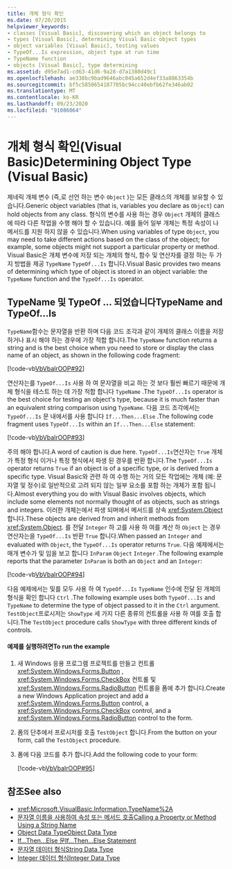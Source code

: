 ```yaml
---
title: 개체 형식 확인
ms.date: 07/20/2015
helpviewer_keywords:
- classes [Visual Basic], discovering which an object belongs to
- types [Visual Basic], determining Visual Basic object types
- object variables [Visual Basic], testing values
- TypeOf...Is expression, object type at run time
- TypeName function
- objects [Visual Basic], type determining
ms.assetid: d95e7ad1-cd63-41d6-9a28-d7a1380d49c1
ms.openlocfilehash: ae338bc9bad9646abc045a652d4ef33a8863354b
ms.sourcegitcommit: bf5c5850654187705bc94cc40ebfb62fe346ab02
ms.translationtype: MT
ms.contentlocale: ko-KR
ms.lasthandoff: 09/23/2020
ms.locfileid: "91086064"
---
```

# <a name="determining-object-type-visual-basic"></a><span data-ttu-id="f6112-102">개체 형식 확인(Visual Basic)</span><span class="sxs-lookup"><span data-stu-id="f6112-102">Determining Object Type (Visual Basic)</span></span>

<span data-ttu-id="f6112-103">제네릭 개체 변수 (즉,로 선언 하는 변수 `Object` )는 모든 클래스의 개체를 보유할 수 있습니다.</span><span class="sxs-lookup"><span data-stu-id="f6112-103">Generic object variables (that is, variables you declare as `Object`) can hold objects from any class.</span></span> <span data-ttu-id="f6112-104">형식의 변수를 사용 하는 경우 `Object` 개체의 클래스에 따라 다른 작업을 수행 해야 할 수 있습니다. 예를 들어 일부 개체는 특정 속성이 나 메서드를 지원 하지 않을 수 있습니다.</span><span class="sxs-lookup"><span data-stu-id="f6112-104">When using variables of type `Object`, you may need to take different actions based on the class of the object; for example, some objects might not support a particular property or method.</span></span> <span data-ttu-id="f6112-105">Visual Basic은 개체 변수에 저장 되는 개체의 형식, 함수 및 연산자를 결정 하는 두 가지 방법을 제공 `TypeName` `TypeOf...Is` 합니다.</span><span class="sxs-lookup"><span data-stu-id="f6112-105">Visual Basic provides two means of determining which type of object is stored in an object variable: the `TypeName` function and the `TypeOf...Is` operator.</span></span>  
  
## <a name="typename-and-typeofis"></a><span data-ttu-id="f6112-106">TypeName 및 TypeOf ... 되었습니다</span><span class="sxs-lookup"><span data-stu-id="f6112-106">TypeName and TypeOf…Is</span></span>  

 <span data-ttu-id="f6112-107">`TypeName`함수는 문자열을 반환 하며 다음 코드 조각과 같이 개체의 클래스 이름을 저장 하거나 표시 해야 하는 경우에 가장 적합 합니다.</span><span class="sxs-lookup"><span data-stu-id="f6112-107">The `TypeName` function returns a string and is the best choice when you need to store or display the class name of an object, as shown in the following code fragment:</span></span>  
  
 [!code-vb[VbVbalrOOP#92](~/samples/snippets/visualbasic/VS_Snippets_VBCSharp/VbVbalrOOP/VB/OOP.vb#92)]  
  
 <span data-ttu-id="f6112-108">연산자는를 `TypeOf...Is` 사용 하 여 문자열을 비교 하는 것 보다 훨씬 빠르기 때문에 개체 형식을 테스트 하는 데 가장 적합 합니다 `TypeName` .</span><span class="sxs-lookup"><span data-stu-id="f6112-108">The `TypeOf...Is` operator is the best choice for testing an object's type, because it is much faster than an equivalent string comparison using `TypeName`.</span></span> <span data-ttu-id="f6112-109">다음 코드 조각에서는 `TypeOf...Is` 문 내에서를 사용 합니다 `If...Then...Else` .</span><span class="sxs-lookup"><span data-stu-id="f6112-109">The following code fragment uses `TypeOf...Is` within an `If...Then...Else` statement:</span></span>  
  
 [!code-vb[VbVbalrOOP#93](~/samples/snippets/visualbasic/VS_Snippets_VBCSharp/VbVbalrOOP/VB/OOP.vb#93)]  
  
 <span data-ttu-id="f6112-110">주의 해야 합니다.</span><span class="sxs-lookup"><span data-stu-id="f6112-110">A word of caution is due here.</span></span> <span data-ttu-id="f6112-111">`TypeOf...Is`연산자는 `True` 개체가 특정 형식 이거나 특정 형식에서 파생 된 경우를 반환 합니다.</span><span class="sxs-lookup"><span data-stu-id="f6112-111">The `TypeOf...Is` operator returns `True` if an object is of a specific type, or is derived from a specific type.</span></span> <span data-ttu-id="f6112-112">Visual Basic와 관련 하 여 수행 하는 거의 모든 작업에는 개체 (예: 문자열 및 정수)로 일반적으로 고려 되지 않는 일부 요소를 포함 하는 개체가 포함 됩니다.</span><span class="sxs-lookup"><span data-stu-id="f6112-112">Almost everything you do with Visual Basic involves objects, which include some elements not normally thought of as objects, such as strings and integers.</span></span> <span data-ttu-id="f6112-113">이러한 개체는에서 파생 되며에서 메서드를 상속 <xref:System.Object> 합니다.</span><span class="sxs-lookup"><span data-stu-id="f6112-113">These objects are derived from and inherit methods from <xref:System.Object>.</span></span> <span data-ttu-id="f6112-114">를 전달 `Integer` 하 고를 사용 하 여를 계산 하 `Object` 는 경우 연산자는을 `TypeOf...Is` 반환 `True` 합니다.</span><span class="sxs-lookup"><span data-stu-id="f6112-114">When passed an `Integer` and evaluated with `Object`, the `TypeOf...Is` operator returns `True`.</span></span> <span data-ttu-id="f6112-115">다음 예제에서는 매개 변수가 및 임을 보고 합니다 `InParam` `Object` `Integer` .</span><span class="sxs-lookup"><span data-stu-id="f6112-115">The following example reports that the parameter `InParam` is both an `Object` and an `Integer`:</span></span>  
  
 [!code-vb[VbVbalrOOP#94](~/samples/snippets/visualbasic/VS_Snippets_VBCSharp/VbVbalrOOP/VB/OOP.vb#94)]  
  
 <span data-ttu-id="f6112-116">다음 예제에서는 및를 모두 사용 하 여 `TypeOf...Is` `TypeName` 인수에 전달 된 개체의 형식을 확인 합니다 `Ctrl` .</span><span class="sxs-lookup"><span data-stu-id="f6112-116">The following example uses both `TypeOf...Is` and `TypeName` to determine the type of object passed to it in the `Ctrl` argument.</span></span> <span data-ttu-id="f6112-117">`TestObject`프로시저는 `ShowType` 세 가지 다른 종류의 컨트롤을 사용 하 여를 호출 합니다.</span><span class="sxs-lookup"><span data-stu-id="f6112-117">The `TestObject` procedure calls `ShowType` with three different kinds of controls.</span></span>  
  
#### <a name="to-run-the-example"></a><span data-ttu-id="f6112-118">예제를 실행하려면</span><span class="sxs-lookup"><span data-stu-id="f6112-118">To run the example</span></span>  
  
1. <span data-ttu-id="f6112-119">새 Windows 응용 프로그램 프로젝트를 만들고 컨트롤 <xref:System.Windows.Forms.Button> , <xref:System.Windows.Forms.CheckBox> 컨트롤 및 <xref:System.Windows.Forms.RadioButton> 컨트롤을 폼에 추가 합니다.</span><span class="sxs-lookup"><span data-stu-id="f6112-119">Create a new Windows Application project and add a <xref:System.Windows.Forms.Button> control, a <xref:System.Windows.Forms.CheckBox> control, and a <xref:System.Windows.Forms.RadioButton> control to the form.</span></span>  
  
2. <span data-ttu-id="f6112-120">폼의 단추에서 프로시저를 호출 `TestObject` 합니다.</span><span class="sxs-lookup"><span data-stu-id="f6112-120">From the button on your form, call the `TestObject` procedure.</span></span>  
  
3. <span data-ttu-id="f6112-121">폼에 다음 코드를 추가 합니다.</span><span class="sxs-lookup"><span data-stu-id="f6112-121">Add the following code to your form:</span></span>  
  
     [!code-vb[VbVbalrOOP#95](~/samples/snippets/visualbasic/VS_Snippets_VBCSharp/VbVbalrOOP/VB/OOP.vb#95)]  
  
## <a name="see-also"></a><span data-ttu-id="f6112-122">참조</span><span class="sxs-lookup"><span data-stu-id="f6112-122">See also</span></span>

- <xref:Microsoft.VisualBasic.Information.TypeName%2A>
- [<span data-ttu-id="f6112-123">문자열 이름을 사용하여 속성 또는 메서드 호출</span><span class="sxs-lookup"><span data-stu-id="f6112-123">Calling a Property or Method Using a String Name</span></span>](calling-a-property-or-method-using-a-string-name.md)
- [<span data-ttu-id="f6112-124">Object Data Type</span><span class="sxs-lookup"><span data-stu-id="f6112-124">Object Data Type</span></span>](../../../language-reference/data-types/object-data-type.md)
- [<span data-ttu-id="f6112-125">If...Then...Else 문</span><span class="sxs-lookup"><span data-stu-id="f6112-125">If...Then...Else Statement</span></span>](../../../language-reference/statements/if-then-else-statement.md)
- [<span data-ttu-id="f6112-126">문자열 데이터 형식</span><span class="sxs-lookup"><span data-stu-id="f6112-126">String Data Type</span></span>](../../../language-reference/data-types/string-data-type.md)
- [<span data-ttu-id="f6112-127">Integer 데이터 형식</span><span class="sxs-lookup"><span data-stu-id="f6112-127">Integer Data Type</span></span>](../../../language-reference/data-types/integer-data-type.md)
